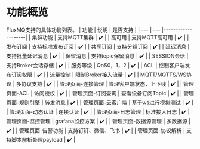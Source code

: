 # 功能概览

FluxMQ支持的具体功能列表。
| 功能 | 说明 | 是否支持               |
| --- | --- |--------------------|
| 集群功能 | 支持MQTT集群 | :heavy_check_mark: |
| 高可用 | 支持MQTT高可用 | :heavy_check_mark: |
| 发布订阅 | 支持标准发布订阅 | :heavy_check_mark: |
| 共享订阅 | 支持分组订阅 | :heavy_check_mark: |
| 延迟消息 | 支持批量延迟消息 | :heavy_check_mark: |
| 保留消息 | 支持topic保留消息 | :heavy_check_mark: |
| SESSION会话 | 支持Broker会话存储 | :heavy_check_mark: |
| 服务等级 | QoS0，1，2 | :heavy_check_mark: |
| ACL | 控制客户端发布订阅权限 | :heavy_check_mark: |
| 流量控制 | 限制Broker接入流量 | :heavy_check_mark: |
| MQTT/MQTTS/WS协议 | 多协议支持 | :heavy_check_mark: |
| 管理页面-连接管理 | 管理客户端状态，上下线 | :heavy_check_mark: |
| 管理页面-ACL | 访问授权 | :heavy_check_mark: |
| 管理页面-订阅查询 | 查看设备订阅Topic | :heavy_check_mark: |
| 管理页面-规则引擎 | 转发消息 | :heavy_check_mark: |
| 管理页面-云客户端 | 基于ws进行模拟测试 | :heavy_check_mark: |
| 管理页面-动态认证 | 连接认证 | :heavy_check_mark: |
| 管理页面-日志管理 | 标准接入日志 | :heavy_check_mark: |
| 管理页面-监控管理 | grafana监控方案 | :heavy_check_mark: |
| 管理页面-数据源管理 | 多数据源 | :heavy_check_mark: |
| 管理页面-告警功能 | 支持钉钉、微信、飞书 | :heavy_check_mark: |
| 管理页面-协议解析 | 支持脚本解析处理payload | :heavy_check_mark: |
